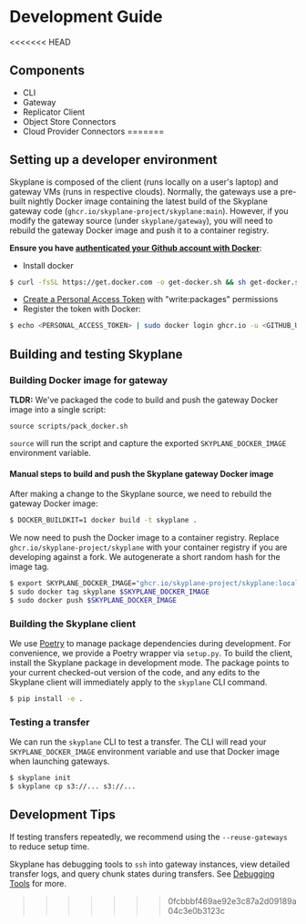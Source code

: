 # Development Guide 

<<<<<<< HEAD
## Components
* CLI 
* Gateway 
* Replicator Client 
* Object Store Connectors
* Cloud Provider Connectors
=======
## Setting up a developer environment

Skyplane is composed of the client (runs locally on a user's laptop) and gateway VMs (runs in respective clouds). Normally, the gateways use a pre-built nightly Docker image containing the latest build of the Skyplane gateway code (`ghcr.io/skyplane-project/skyplane:main`). However, if you modify the gateway source (under `skyplane/gateway`), you will need to rebuild the gateway Docker image and push it to a container registry.

**Ensure you have [authenticated your Github account with Docker](https://docs.github.com/en/packages/working-with-a-github-packages-registry/working-with-the-container-registry#authenticating-to-the-container-registry)**:

* Install docker
```bash
$ curl -fsSL https://get.docker.com -o get-docker.sh && sh get-docker.sh
```
* [Create a Personal Access Token](https://github.com/settings/tokens/new) with "write:packages" permissions
* Register the token with Docker:
```bash
$ echo <PERSONAL_ACCESS_TOKEN> | sudo docker login ghcr.io -u <GITHUB_USERNAME> --password-stdin
```

## Building and testing Skyplane

### Building Docker image for gateway
**TLDR:** We've packaged the code to build and push the gateway Docker image into a single script:
```
source scripts/pack_docker.sh
```

`source` will run the script and capture the exported `SKYPLANE_DOCKER_IMAGE` environment variable.

#### Manual steps to build and push the Skyplane gateway Docker image

After making a change to the Skyplane source, we need to rebuild the gateway Docker image:

```bash
$ DOCKER_BUILDKIT=1 docker build -t skyplane .
```

We now need to push the Docker image to a container registry. Replace `ghcr.io/skyplane-project/skyplane` with your container registry if you are developing against a fork. We autogenerate a short random hash for the image tag.

```bash
$ export SKYPLANE_DOCKER_IMAGE="ghcr.io/skyplane-project/skyplane:local-$(openssl rand -hex 16)"
$ sudo docker tag skyplane $SKYPLANE_DOCKER_IMAGE
$ sudo docker push $SKYPLANE_DOCKER_IMAGE
```

### Building the Skyplane client
We use [Poetry](https://python-poetry.org/) to manage package dependencies during development. For convenience, we provide a Poetry wrapper via `setup.py`. To build the client, install the Skyplane package in development mode. The package points to your current checked-out version of the code, and any edits to the Skyplane client will immediately apply to the `skyplane` CLI command.
```bash
$ pip install -e .
```

### Testing a transfer
We can run the `skyplane` CLI to test a transfer. The CLI will read your `SKYPLANE_DOCKER_IMAGE` environment variable and use that Docker image when launching gateways.

```bash
$ skyplane init
$ skyplane cp s3://... s3://...
```

## Development Tips 
If testing transfers repeatedly, we recommend using the `--reuse-gateways` to reduce setup time. 

Skyplane has debugging tools to `ssh` into gateway instances, view detailed transfer logs, and query chunk states during transfers. See [Debugging Tools](debugging.md) for more. 
>>>>>>> 0fcbbbf469ae92e3c87a2d09189a04c3e0b3123c
